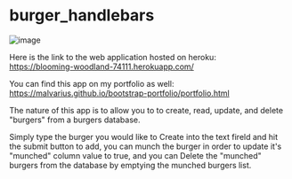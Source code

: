 # burger_handlebars

![image](https://user-images.githubusercontent.com/47836797/63717523-564c3900-c7fd-11e9-87dc-be2478c5a1a0.png)  


Here is the link to the web application hosted on heroku:  
https://blooming-woodland-74111.herokuapp.com/  


You can find this app on my portfolio as well:  
https://malvarius.github.io/bootstrap-portfolio/portfolio.html  

The nature of this app is to allow you to to create, read, update, and delete "burgers" from a burgers database.  

Simply type the burger you would like to Create into the text fireld and hit the submit button to add, you can munch the burger in order to update it's "munched" column value to true, and you can Delete the "munched" burgers from the database by emptying the munched burgers list.  
